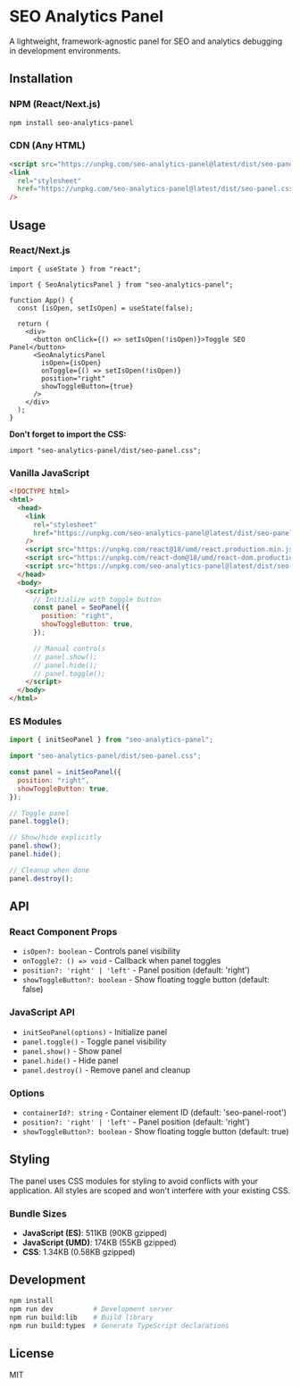 # SEO Analytics Panel

A lightweight, framework-agnostic panel for SEO and analytics debugging in development environments.

## Installation

### NPM (React/Next.js)

```bash
npm install seo-analytics-panel
```

### CDN (Any HTML)

```html
<script src="https://unpkg.com/seo-analytics-panel@latest/dist/seo-panel.umd.js"></script>
<link
  rel="stylesheet"
  href="https://unpkg.com/seo-analytics-panel@latest/dist/seo-panel.css"
/>
```

## Usage

### React/Next.js

```tsx
import { useState } from "react";

import { SeoAnalyticsPanel } from "seo-analytics-panel";

function App() {
  const [isOpen, setIsOpen] = useState(false);

  return (
    <div>
      <button onClick={() => setIsOpen(!isOpen)}>Toggle SEO Panel</button>
      <SeoAnalyticsPanel
        isOpen={isOpen}
        onToggle={() => setIsOpen(!isOpen)}
        position="right"
        showToggleButton={true}
      />
    </div>
  );
}
```

**Don't forget to import the CSS:**

```tsx
import "seo-analytics-panel/dist/seo-panel.css";
```

### Vanilla JavaScript

```html
<!DOCTYPE html>
<html>
  <head>
    <link
      rel="stylesheet"
      href="https://unpkg.com/seo-analytics-panel@latest/dist/seo-panel.css"
    />
    <script src="https://unpkg.com/react@18/umd/react.production.min.js"></script>
    <script src="https://unpkg.com/react-dom@18/umd/react-dom.production.min.js"></script>
    <script src="https://unpkg.com/seo-analytics-panel@latest/dist/seo-panel.umd.js"></script>
  </head>
  <body>
    <script>
      // Initialize with toggle button
      const panel = SeoPanel({
        position: "right",
        showToggleButton: true,
      });

      // Manual controls
      // panel.show();
      // panel.hide();
      // panel.toggle();
    </script>
  </body>
</html>
```

### ES Modules

```javascript
import { initSeoPanel } from "seo-analytics-panel";

import "seo-analytics-panel/dist/seo-panel.css";

const panel = initSeoPanel({
  position: "right",
  showToggleButton: true,
});

// Toggle panel
panel.toggle();

// Show/hide explicitly
panel.show();
panel.hide();

// Cleanup when done
panel.destroy();
```

## API

### React Component Props

- `isOpen?: boolean` - Controls panel visibility
- `onToggle?: () => void` - Callback when panel toggles
- `position?: 'right' | 'left'` - Panel position (default: 'right')
- `showToggleButton?: boolean` - Show floating toggle button (default: false)

### JavaScript API

- `initSeoPanel(options)` - Initialize panel
- `panel.toggle()` - Toggle panel visibility
- `panel.show()` - Show panel
- `panel.hide()` - Hide panel
- `panel.destroy()` - Remove panel and cleanup

### Options

- `containerId?: string` - Container element ID (default: 'seo-panel-root')
- `position?: 'right' | 'left'` - Panel position (default: 'right')
- `showToggleButton?: boolean` - Show floating toggle button (default: true)

## Styling

The panel uses CSS modules for styling to avoid conflicts with your application. All styles are scoped and won't interfere with your existing CSS.

### Bundle Sizes

- **JavaScript (ES)**: 511KB (90KB gzipped)
- **JavaScript (UMD)**: 174KB (55KB gzipped)
- **CSS**: 1.34KB (0.58KB gzipped)

## Development

```bash
npm install
npm run dev          # Development server
npm run build:lib    # Build library
npm run build:types  # Generate TypeScript declarations
```

## License

MIT
